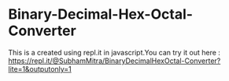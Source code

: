 # Binary-Decimal-Hex-Octal-Converter
This is a  created using repl.it in javascript.You can try it out here : https://repl.it/@SubhamMitra/BinaryDecimalHexOctal-Converter?lite=1&outputonly=1
